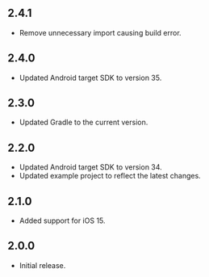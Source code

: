 ## 2.4.1

* Remove unnecessary import causing build error.

## 2.4.0

* Updated Android target SDK to version 35.

## 2.3.0

* Updated Gradle to the current version.

## 2.2.0

* Updated Android target SDK to version 34.
* Updated example project to reflect the latest changes.

## 2.1.0

* Added support for iOS 15.

## 2.0.0

* Initial release.
